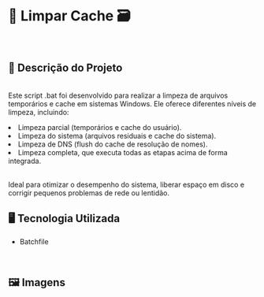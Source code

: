 # 🧹 Limpar Cache 🗃️
<br>

## 📃 Descrição do Projeto
<br>Este script .bat foi desenvolvido para realizar a limpeza de arquivos temporários e cache em sistemas Windows. Ele oferece diferentes níveis de limpeza, incluindo:

<li>Limpeza parcial (temporários e cache do usuário).</li>
<li>Limpeza do sistema (arquivos residuais e cache do sistema).</li>
<li>Limpeza de DNS (flush do cache de resolução de nomes).</li>
<li>Limpeza completa, que executa todas as etapas acima de forma integrada.</li>

<br>Ideal para otimizar o desempenho do sistema, liberar espaço em disco e corrigir pequenos problemas de rede ou lentidão.

## 🖥️ Tecnologia Utilizada
- Batchfile
<br>

## 🖼️ Imagens

